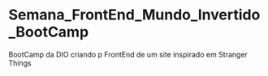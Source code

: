 # Semana_FrontEnd_Mundo_Invertido_BootCamp
BootCamp da DIO criando p FrontEnd de um site inspirado em Stranger Things

